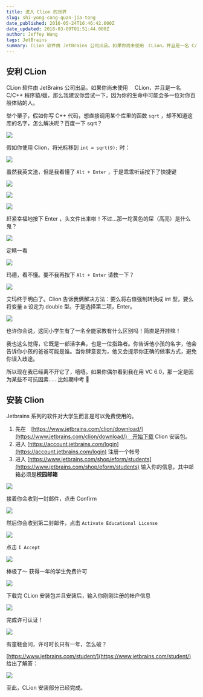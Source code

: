 ```yaml
---
title: 进入 Clion 的世界
slug: shi-yong-cong-quan-jia-tong
date_published: 2016-05-24T16:46:42.000Z
date_updated: 2018-03-09T01:51:44.000Z
author: Jeffey Wang
tags: JetBrains
summary: CLion 软件由 JetBrains 公司出品。如果你尚未使用　CLion，并且是一名 C/C++ 程序猿/媛，那么我建议你尝试一下，因为你的生命中可能会多一位对你百般体贴的“人”。举个栗子，假如你写 C++ 代码，想直接调用某个库里的函数 `sqrt` ，却不知道这库的名字，怎么解决呢？百度一下 sqrt？
---
```


## 安利 CLion

CLion 软件由 JetBrains 公司出品。如果你尚未使用　 CLion，并且是一名 C/C++ 程序猿/媛，那么我建议你尝试一下，因为你的生命中可能会多一位对你百般体贴的人。

举个栗子，假如你写 C++ 代码，想直接调用某个库里的函数 `sqrt` ，却不知道这库的名字，怎么解决呢？百度一下 sqrt？

![](https://home.armyja.cn/content/images/2016/05/----_20160525001359.png)

假如你使用 Clion，将光标移到 `int = sqrt(9);` 时：

![](https://home.armyja.cn/content/images/2016/05/----_20160525001518.png)

虽然我英文渣，但是我看懂了 `Alt + Enter` ，于是乖乖听话按下了快捷键

![](https://home.armyja.cn/content/images/2016/05/----_20160525001752.png)

![](https://home.armyja.cn/content/images/2016/05/fbee3c8061540e9b1b46_size25_w434_h421.jpg)

![](https://home.armyja.cn/content/images/2016/05/th.jpg)

赶紧幸福地按下 Enter ，头文件出来啦！不过...那一坨黄色的屎（高亮）是什么鬼？

![](https://home.armyja.cn/content/images/2016/05/----_20160525002236-1.png)

定睛一看

![](https://home.armyja.cn/content/images/2016/05/----_20160525002532.png)

玛德，看不懂。要不我再按下 `Alt + Enter` 请教一下？

![](https://home.armyja.cn/content/images/2016/05/----_20160525003027.png)

艾玛终于明白了。Clion 告诉我俩解决方法：要么将右值强制转换成 int 型，要么将变量 a 设定为 double 型。于是选择第二项，Enter。

![](https://home.armyja.cn/content/images/2016/05/----_20160525003337.png)

也许你会说，这同小学生有了一名全能家教有什么区别吗！简直是开挂嘛！

我也这么觉得，它既是一部活字典，也是一位指路者。你告诉他小孩的名字，他会告诉你小孩的爸爸可能是谁。当你肆意妄为，他又会提示你正确的做事方式，避免你误入歧途。

所以现在我已经离不开它了，嘻嘻。如果你偶尔看到我在用 VC 6.0，那一定是因为某些不可抗因素……比如期中考 👀

## 安装 Clion

Jetbrains 系列的软件对大学生而言是可以免费使用的。

1. 先在　[https://www.jetbrains.com/clion/download/](https://www.jetbrains.com/clion/download/)　开始下载 Clion 安装包。
2. 进入 [https://account.jetbrains.com/login](https://account.jetbrains.com/login) 注册一个帐号
3. 进入 [https://www.jetbrains.com/shop/eform/students](https://www.jetbrains.com/shop/eform/students) 输入你的信息，其中邮箱必须是**校园邮箱**

![](https://home.armyja.cn/content/images/2016/05/----_20160525003027-1.png)

接着你会收到一封邮件，点击 Confirm

![](https://home.armyja.cn/content/images/2016/05/----_20160525093445.png)

然后你会收到第二封邮件，点击 `Activate Educational License`

![](https://home.armyja.cn/content/images/2016/05/----_20160525093657.png)

点击 `I Accept`

![](https://home.armyja.cn/content/images/2016/05/----_20160525093722.png)

棒极了～ 获得一年的学生免费许可

![](https://home.armyja.cn/content/images/2016/05/----_20160525093933.png)

下载完 CLion 安装包并且安装后，输入你刚刚注册的帐户信息

![](https://home.armyja.cn/content/images/2016/05/----_20160525094143.png)

完成许可认证！

![](https://home.armyja.cn/content/images/2016/05/----_20160525094057.png)

有童鞋会问，许可时长只有一年，怎么破？

[https://www.jetbrains.com/student/](https://www.jetbrains.com/student/) 给出了解答：

![](https://home.armyja.cn/content/images/2016/05/----_20160525095515.png)

至此，CLion 安装部分已经完成。
